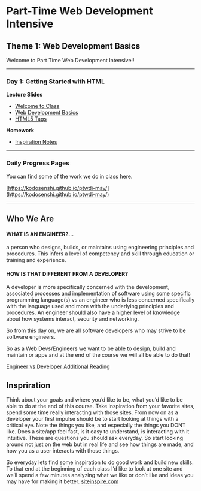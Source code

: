 # Part-Time Web Development Intensive

## Theme 1: Web Development Basics

Welcome to Part Time Web Development Intensive!!

-----
### Day 1: Getting Started with HTML  

**Lecture Slides**

* [Welcome to Class](https://canvas.instructure.com/courses/1147990/files/50430139)
* [Web Development Basics](https://canvas.instructure.com/courses/1147990/files/50430138)
* [HTML5 Tags](https://canvas.instructure.com/courses/1147990/files/50430130)

**Homework** 

* [Inspiration Notes](https://canvas.instructure.com/courses/1147990/assignments/6123598)

-----
### Daily Progress Pages
You can find some of the work we do in class here.

[https://kodosenshi.github.io/ptwdi-may/](https://kodosenshi.github.io/ptwdi-may/)

-----
## Who We Are

#### WHAT IS AN ENGINEER?…

a person who designs, builds, or maintains using engineering principles and procedures. This infers a level of competency and skill through education or training and experience.

#### HOW IS THAT DIFFERENT FROM A DEVELOPER?

A developer is more specifically concerned with the development, associated processes and implementation of software using some specific programming language(s) vs an engineer who is less concerned specifically with the language used and more with the underlying principles and procedures. An engineer should also have a higher level of knowledge about how systems interact, security and networking. 

So from this day on, we are all software developers who may strive to be software engineers. 

So as a Web Devs/Engineers we want to be able to design, build and maintain or apps and at the end of the course we will all be able to do that! 

[Engineer vs Developer Additional Reading](http://chrislema.com/programmer-developer-engineer/)

## Inspriration
Think about your goals and where you’d like to be, what you’d like to be able to do at the end of this course. Take inspiration from your favorite sites, spend some time really interacting with those sites. From now on as a developer your first impulse should be to start looking at things with a critical eye. Note the things you like, and especially the things you DONT like. Does a site/app feel fast, is it easy to understand, is interacting with it intuitive. These are questions you should ask everyday. So start looking around not just on the web but in real life and see how things are made, and how you as a user interacts with those things.

So everyday lets find some inspiration to do good work and build new skills. To that end at the beginning of each class I’d like to look at one site and we’ll spend a few minutes analyzing what we like or don’t like and ideas you may have for making it better. [siteinspire.com](https://www.siteinspire.com)